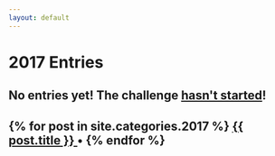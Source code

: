 ```yaml
---
layout: default
---
```


# 2017 Entries

## No entries yet! The challenge [hasn't started]({{site.baseurl}}/2017details)!

<h2>
  {% for post in site.categories.2017 %}
      <a href="{{ post.url }}">
        {{ post.title }}
      </a> • 
  {% endfor %}
</h2>